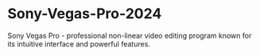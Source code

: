 # Sony-Vegas-Pro-2024
Sony Vegas Pro - professional non-linear video editing program known for its intuitive interface and powerful features.
